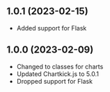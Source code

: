 ## 1.0.1 (2023-02-15)

- Added support for Flask

## 1.0.0 (2023-02-09)

- Changed to classes for charts
- Updated Chartkick.js to 5.0.1
- Dropped support for Flask
